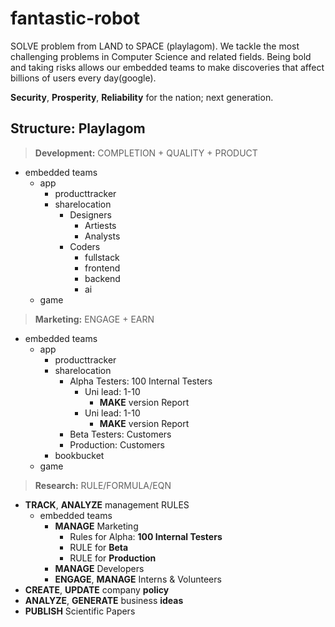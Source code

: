 # fantastic-robot
SOLVE problem from LAND to SPACE (playlagom). We tackle the most challenging problems in Computer Science and related fields.  Being bold and taking risks allows our embedded teams to make discoveries that affect billions of users every day(google).

**Security**, **Prosperity**, **Reliability** for the nation; next generation.

Structure: Playlagom
--------------------
> **Development:** COMPLETION + QUALITY + PRODUCT
- embedded teams
  - app
    - producttracker
    - sharelocation
      - Designers
        - Artiests
        - Analysts
      - Coders
        - fullstack
        - frontend
        - backend
        - ai
  - game
    
> **Marketing:** ENGAGE + EARN
- embedded teams
  - app
    - producttracker
    - sharelocation
      - Alpha Testers: 100 Internal Testers
        - Uni lead: 1-10
          - **MAKE** version Report
        - Uni lead: 1-10
          - **MAKE** version Report
      - Beta Testers: Customers
      - Production: Customers
    - bookbucket
  - game
    
> **Research:** RULE/FORMULA/EQN
- **TRACK**, **ANALYZE** management RULES
  - embedded teams
    - **MANAGE** Marketing
      - Rules for Alpha: **100 Internal Testers**
      - RULE for **Beta**
      - RULE for **Production**
    - **MANAGE** Developers
    - **ENGAGE**, **MANAGE** Interns & Volunteers
- **CREATE**, **UPDATE** company **policy**
- **ANALYZE**, **GENERATE** business **ideas**
- **PUBLISH** Scientific Papers

